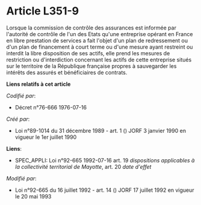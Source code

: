 # Article L351-9

Lorsque la commission de contrôle des assurances est informée par l'autorité de contrôle de l'un des Etats qu'une entreprise
opérant en France en libre prestation de services a fait l'objet d'un plan de redressement ou d'un plan de financement à
court terme ou d'une mesure ayant restreint ou interdit la libre disposition de ses actifs, elle prend les mesures de
restriction ou d'interdiction concernant les actifs de cette entreprise situés sur le territoire de la République française
propres à sauvegarder les intérêts des assurés et bénéficiaires de contrats.

**Liens relatifs à cet article**

_Codifié par_:

  - Décret n°76-666 1976-07-16

_Créé par_:

  - Loi n°89-1014 du 31 décembre 1989 - art. 1 () JORF 3 janvier 1990 en vigueur le 1er juillet 1990

**Liens**:

  - SPEC_APPLI: Loi n°92-665 1992-07-16 art. 19 *dispositions applicables à la collectivité territorial de Mayotte*, art. 20 *date d'effet*

_Modifié par_:

  - Loi n°92-665 du 16 juillet 1992 - art. 14 () JORF 17 juillet 1992 en vigueur le 20 mai 1993
